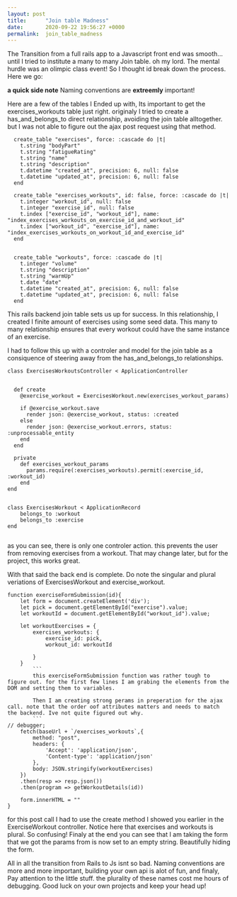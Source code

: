 ```yaml
---
layout: post
title:      "Join table Madness"
date:       2020-09-22 19:56:27 +0000
permalink:  join_table_madness
---
```



The Transition from a full rails app to a Javascript front end was smooth... until I tried to institute a many to many Join table. oh my lord. The mental hurdle was an olimpic class event! So I thought id break down the process. Here we go:

**a quick side note**
Naming conventions are **extreemly** important! 

Here are a few of the tables I Ended up with, Its important to get the exercises_workouts table just right. originaly I tried to create a has_and_belongs_to direct relationship, avoiding the join table alltogether. but I was not able to figure out the ajax post request using that method.
```
  create_table "exercises", force: :cascade do |t|
    t.string "bodyPart"
    t.string "fatigueRating"
    t.string "name"
    t.string "description"
    t.datetime "created_at", precision: 6, null: false
    t.datetime "updated_at", precision: 6, null: false
  end

  create_table "exercises_workouts", id: false, force: :cascade do |t|
    t.integer "workout_id", null: false
    t.integer "exercise_id", null: false
    t.index ["exercise_id", "workout_id"], name: "index_exercises_workouts_on_exercise_id_and_workout_id"
    t.index ["workout_id", "exercise_id"], name: "index_exercises_workouts_on_workout_id_and_exercise_id"
  end


  create_table "workouts", force: :cascade do |t|
    t.integer "volume"
    t.string "description"
    t.string "warmUp"
    t.date "date"
    t.datetime "created_at", precision: 6, null: false
    t.datetime "updated_at", precision: 6, null: false
  end
```

This rails backend join table sets us up for success. In this relationship, I created I finite amount of exercises using some seed data. This many to many relationship ensures that every workout could have the same instance of an exercise. 

I had to follow this up with a controler and model for the join table as a consiquence of steering away from the has_and_belongs_to relationships. 

```
class ExercisesWorkoutsController < ApplicationController


  def create
    @exercise_workout = ExercisesWorkout.new(exercises_workout_params)

    if @exercise_workout.save
      render json: @exercise_workout, status: :created
    else
      render json: @exercise_workout.errors, status: :unprocessable_entity
    end
  end

  private
    def exercises_workout_params
      params.require(:exercises_workouts).permit(:exercise_id, :workout_id)
    end
end


class ExercisesWorkout < ApplicationRecord
    belongs_to :workout
    belongs_to :exercise
end


```
as you can see, there is only one controler action. this prevents the user from removing exercises from a workout. That may change later, but for the project, this works great. 

With that said the back end is complete. Do note the singular and plural veriations of ExercisesWorkout and exercise_workout.



```
function exerciseFormSubmission(id){
    let form = document.createElement('div');
    let pick = document.getElementById("exercise").value;
    let workoutId = document.getElementById("workout_id").value;

    let workoutExercises = {
        exercises_workouts: {
            exercise_id: pick,
            workout_id: workoutId
        
        }
    }
		```
		this exerciseFormSubmission function was rather tough to figure out. for the first few lines I am grabing the elements from the DOM and setting them to variables.
		
		Then I am creating strong perams in preperation for the ajax call. note that the order oof attributes matters and needs to match the backend. Ive not quite figured out why.
		```
// debugger;
    fetch(baseUrl + `/exercises_workouts`,{
        method: "post",
        headers: {
            'Accept': 'application/json',
            'Content-type': 'application/json'
        },
        body: JSON.stringify(workoutExercises)
    })
    .then(resp => resp.json())
    .then(program => getWorkoutDetails(id))
    
    form.innerHTML = ""
}
```

for this post call I had to use the create method I showed you earlier in the ExerciseWorkout controller. Notice here that exercises and workouts is plural. So confusing! Finaly at the end you can see that I am taking the form that we got the params from is now set to an empty string. Beautifully hiding the form.  

All in all the transition from Rails to Js isnt so bad. Naming conventions are more and more important, building your own api is alot of fun, and finaly, Pay attention to the little stuff. the plurality of these names cost me hours of debugging. Good luck on your own projects and keep your head up!
